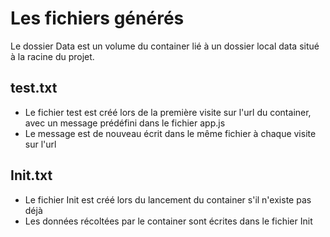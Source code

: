 # Les fichiers générés

Le dossier Data est un volume du container lié à un dossier local data situé à la racine du projet.

## test.txt
- Le fichier test est créé lors de la première visite sur l'url du container, avec un message prédéfini dans le fichier app.js
- Le message est de nouveau écrit dans le même fichier à chaque visite sur l'url

## Init.txt
- Le fichier Init est créé lors du lancement du container s'il n'existe pas déjà
- Les données récoltées par le container sont écrites dans le fichier Init